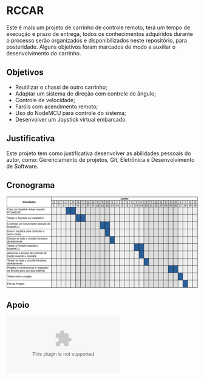# RCCAR

Este é mais um projeto de carrinho de controle remoto, terá um tempo de execução e prazo de entrega, todos os conhecimentos adquiridos durante o processo serão organizados e disponibilizados neste repositório, para posteridade. Alguns objetivos foram marcados de modo a auxiliar o desenvolvimento do carrinho.

## Objetivos

* Reutilizar o chassi de outro carrinho;
* Adaptar um sistema de direção com controle de ângulo;
* Controle de velocidade;
* Faróis com acendimento remoto;
* Uso do NodeMCU para controle do sistema;
* Desenvolver um Joystick virtual embarcado.

## Justificativa

Este projeto tem como justificativa desenvolver as abilidades pessoais do autor, como: Gerenciamento de projetos, Git, Eletrônica e Desenvolvimento de Software.

## Cronograma
![Image](./media/Cronograma.jpg)

## Apoio
[![PcbWay](pcbway.com)](./media/pcbway-logo.png)
